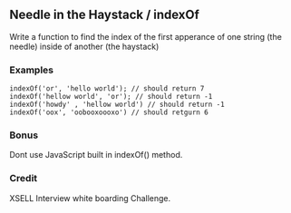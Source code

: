 ## Needle in the Haystack / indexOf

Write a function to find the index of the first apperance of one string (the needle) inside of another (the haystack)

### Examples

```
indexOf('or', 'hello world'); // should return 7
indexOf('hellow world', 'or'); // should return -1
indexOf('howdy' , 'hellow world') // should return -1
indexOf('oox', 'oobooxoooxo') // should retgurn 6

```

### Bonus

Dont use JavaScript built in indexOf() method.

### Credit

XSELL Interview white boarding Challenge.
